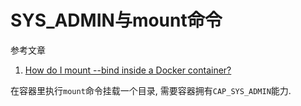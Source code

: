 # SYS_ADMIN与mount命令

参考文章

1. [How do I mount --bind inside a Docker container?](https://stackoverflow.com/questions/36553617/how-do-i-mount-bind-inside-a-docker-container)

在容器里执行`mount`命令挂载一个目录, 需要容器拥有`CAP_SYS_ADMIN`能力.
